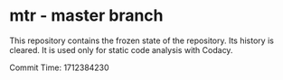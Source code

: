 # mtr - master branch

This repository contains the frozen state of the repository.
Its history is cleared. It is used only for static code
analysis with Codacy.

Commit Time: 1712384230